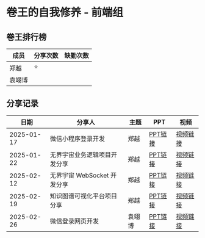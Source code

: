# 卷王的自我修养 - 前端组

## 卷王排行榜

| 成员   | 分享次数 | 缺勤次数 |
|------|------|------|
| 郑越  |  ⭐ |      |
| 袁翊博  |   |      |


## 分享记录

| 日期 | 分享人 | 主题  | PPT   | 视频   |
|------------|------------|------------|------------|------------|
| 2025-01-17 | 微信小程序登录开发 | 郑越 | [PPT链接](https://github.com/Matrix-King-Studio/The-King-of-Involution/raw/master/Frontend/PPT/微信小程序一键登录分享讲义.md)  | [视频链接]() 
| 2025-01-22 | 无界宇宙业务逻辑项目开发分享 | 郑越 | [PPT链接](https://github.com/Matrix-King-Studio/The-King-of-Involution/raw/master/Web/)  | [视频链接]() |
| 2025-02-12 | 无界宇宙 WebSocket 开发分享 | 郑越 | [PPT链接](https://github.com/Matrix-King-Studio/The-King-of-Involution/raw/master/Web/)  | [视频链接]() |
| 2025-02-19 | 知识图谱可视化平台项目分享  | 郑越 | [PPT链接](https://github.com/Matrix-King-Studio/The-King-of-Involution/raw/master/Web/)  | [视频链接]() |
| 2025-02-26 | 微信登录网页开发  | 袁翊博 | [PPT链接](https://github.com/Matrix-King-Studio/The-King-of-Involution/raw/master/Web/)  | [视频链接]() |
